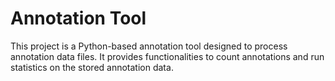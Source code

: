 # Annotation Tool

This project is a Python-based annotation tool designed to process annotation
data files. It provides functionalities to count annotations and run statistics
on the stored annotation data.
